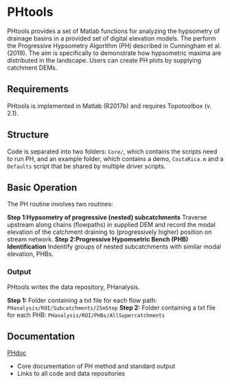# PHtools

PHtools provides a set of Matlab functions for analyzing the hypsometry of drainage basins in a provided set of digital elevation models. The perform the Progressive Hypsometry Algorithm (PH) described in Cunningham et al. (2019). The aim is specifically to demonstrate how hypsometric maxima are distributed in the landscape. Users can create PH plots by supplying catchment DEMs.

## Requirements

PHtools is implemented in Matlab (R2017b) and requires Topotoolbox (v. 2.1).

## Structure

Code is separated into two folders: `Core/`, which contains the scripts need to run PH, and an example folder, which contains a demo, `CostaRica.m` and a `Defaults` script that be shared by multiple driver scripts.

## Basic Operation

The PH routine involves two routines: 

**Step 1:Hypsometry of progressive (nested) subcatchments**  Traverse upstream along chains (flowpaths) in supplied DEM and record the modal elevation of the catchment draining to (progressively higher) position on stream network.
**Step 2:Progressive Hypomsetric Bench (PHB) Identification** Indentify groups of nested subcatchments with similar modal elevation, PHBs.

### Output
PHtools writes the data repository, PHanalysis. 

**Step 1:** Folder containing a txt file for each flow path: `PHanalysis/ROI/Subcatchments/25mStep`
**Step 2:** Folder containing a txt file for each PHB: `PHanalysis/ROI/PHBs/AllSupercatchments`

## Documentation

[PHdoc](https://mcunningham917.github.io/PHdoc/)

   - Core documentation of PH method and standard output
   - Links to all code and data repositories
